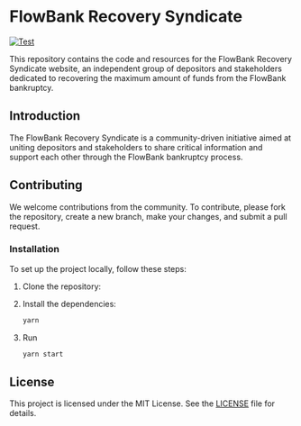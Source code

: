 # FlowBank Recovery Syndicate
[![Test](https://github.com/johnb8005/flowbank-syndicate/actions/workflows/test.yml/badge.svg)](https://github.com/johnb8005/flowbank-syndicate/actions/workflows/test.yml)


This repository contains the code and resources for the FlowBank Recovery Syndicate website, an independent group of depositors and stakeholders dedicated to recovering the maximum amount of funds from the FlowBank bankruptcy.

## Introduction

The FlowBank Recovery Syndicate is a community-driven initiative aimed at uniting depositors and stakeholders to share critical information and support each other through the FlowBank bankruptcy process.

## Contributing

We welcome contributions from the community. To contribute, please fork the repository, create a new branch, make your changes, and submit a pull request.

### Installation

To set up the project locally, follow these steps:

1. Clone the repository:

2. Install the dependencies:

   ```sh
   yarn
   ```

3. Run
   ```sh
   yarn start
   ```

## License

This project is licensed under the MIT License. See the [LICENSE](LICENSE) file for details.
